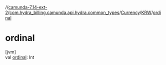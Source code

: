 //[camunda-7.14-ext-2](../../../../index.md)/[com.hydra_billing.camunda.api.hydra.common_types](../../index.md)/[Currency](../index.md)/[KRW](index.md)/[ordinal](ordinal.md)

# ordinal

[jvm]\
val [ordinal](ordinal.md): Int
